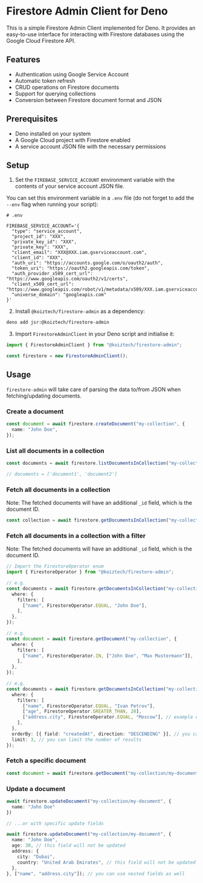 # Firestore Admin Client for Deno

This is a simple Firestore Admin Client implemented for Deno. It provides an
easy-to-use interface for interacting with Firestore databases using the Google
Cloud Firestore API.

## Features

- Authentication using Google Service Account
- Automatic token refresh
- CRUD operations on Firestore documents
- Support for querying collections
- Conversion between Firestore document format and JSON

## Prerequisites

- Deno installed on your system
- A Google Cloud project with Firestore enabled
- A service account JSON file with the necessary permissions

## Setup

1. Set the `FIREBASE_SERVICE_ACCOUNT` environment variable with the contents of
   your service account JSON file.

You can set this environment variable in a `.env` file (do not forget to add the
`--env` flag when running your script):

```text
# .env

FIREBASE_SERVICE_ACCOUNT='{
  "type": "service_account",
  "project_id": "XXX",
  "private_key_id": "XXX",
  "private_key": "XXX",
  "client_email": "XXX@XXX.iam.gserviceaccount.com",
  "client_id": "XXX",
  "auth_uri": "https://accounts.google.com/o/oauth2/auth",
  "token_uri": "https://oauth2.googleapis.com/token",
  "auth_provider_x509_cert_url": "https://www.googleapis.com/oauth2/v1/certs",
  "client_x509_cert_url": "https://www.googleapis.com/robot/v1/metadata/x509/XXX.iam.gserviceaccount.com",
  "universe_domain": "googleapis.com"
}'
```

2. Install `@koiztech/firestore-admin` as a dependency:

```bash
deno add jsr:@koiztech/firestore-admin
```

3. Import `FirestoreAdminClient` in your Deno script and initialise it:

```typescript
import { FirestoreAdminClient } from "@koiztech/firestore-admin";

const firestore = new FirestoreAdminClient();
```

## Usage

`firestore-admin` will take care of parsing the data to/from JSON when
fetching/updating documents.

### Create a document

```typescript
const document = await firestore.createDocument("my-collection", {
  name: "John Doe",
});
```

### List all documents in a collection

```typescript
const documents = await firestore.listDocumentsInCollection("my-collection");

// documents = ['document1', 'document2']
```

### Fetch all documents in a collection

Note: The fetched documents will have an additional `_id` field, which is the document ID.

```typescript
const collection = await firestore.getDocumentsInCollection("my-collection");
```

### Fetch all documents in a collection with a filter

Note: The fetched documents will have an additional `_id` field, which is the document ID.

```typescript
// Import the FirestoreOperator enum
import { FirestoreOperator } from "@koiztech/firestore-admin";

// e.g.
const documents = await firestore.getDocumentsInCollection("my-collection", {
  where: {
    filters: [
      ["name", FirestoreOperator.EQUAL, "John Doe"],
    ],
  },
});

// e.g.
const document = await firestore.getDocument("my-collection", {
  where: {
    filters: [
      ["name", FirestoreOperator.IN, ["John Doe", "Max Mustermann"]],
    ],
  },
});

// e.g.
const documents = await firestore.getDocumentsInCollection("my-collection", {
  where: {
    filters: [
      ["name", FirestoreOperator.EQUAL, "Ivan Petrov"],
      ["age", FirestoreOperator.GREATER_THAN, 20],
      ["address.city", FirestoreOperator.EQUAL, "Moscow"], // example of a nested field
    ],
  },
  orderBy: [{ field: "createdAt", direction: "DESCENDING" }], // you can sort the results
  limit: 3, // you can limit the number of results
});
```

### Fetch a specific document

```typescript
const document = await firestore.getDocument("my-collection/my-document");
```

### Update a document

```typescript
await firestore.updateDocument("my-collection/my-document", {
  name: "John Doe"
})

// ...or with specific update fields

await firestore.updateDocument("my-collection/my-document", {
  name: "John Doe",
  age: 30, // this field will not be updated
  address: {
    city: "Dubai",
    country: "United Arab Emirates", // this field will not be updated
  },
}, ["name", "address.city"]); // you can use nested fields as well
```
